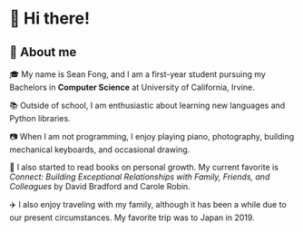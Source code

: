 # 👋 Hi there! 

## :seedling: About me
:mortar_board: My name is Sean Fong, and I am a first-year student pursuing my Bachelors in **Computer Science** at University of California, Irvine.

:books: Outside of school, I am enthusiastic about learning new languages and Python libraries.

:camera: When I am not programming, I enjoy playing piano, photography, building mechanical keyboards, and occasional drawing.

:flower_playing_cards: I also started to read books on personal growth. My current favorite is *Connect: Building Exceptional Relationships with Family, Friends, and Colleagues* by David Bradford and Carole Robin.

 :airplane: I also enjoy traveling with my family, although it has been a while due to our present circumstances. My favorite trip was to Japan in 2019.
<!--
## :dart: Currently
[![Sean's github stats](https://github-readme-stats.vercel.app/api?username=cnfgsean&count_private=true&show_icons=true&theme=dracula&hide_rank=false)](https://github.com/anuraghazra/github-readme-stats)

-->
